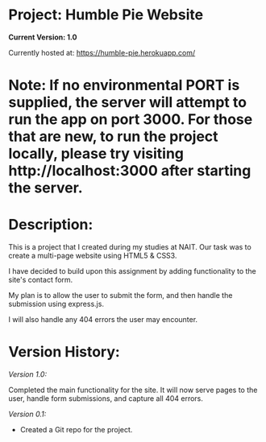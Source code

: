 # Project: Humble Pie Website

**Current Version: 1.0**

Currently hosted at: https://humble-pie.herokuapp.com/

# Note: If no environmental PORT is supplied, the server will attempt to run the app on port 3000. For those that are new, to run the project locally, please try visiting http://localhost:3000 after starting the server.

# Description:

This is a project that I created during my studies at NAIT. Our task was to
create a multi-page website using HTML5 & CSS3.

I have decided to build upon this assignment by adding functionality to the
site's contact form.

My plan is to allow the user to submit the form, and then handle the submission
using express.js.

I will also handle any 404 errors the user may encounter.

# Version History:

_Version 1.0:_

Completed the main functionality for the site. It will now serve pages to the
user, handle form submissions, and capture all 404 errors.

_Version 0.1:_

- Created a Git repo for the project.
